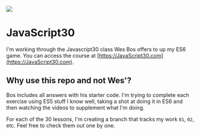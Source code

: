 ![](https://javascript30.com/images/JS3-social-share.png)

# JavaScript30

I'm working through the Javascript30 class Wes Bos offers to up my ES6 game. You can access the course at [https://JavaScript30.com](https://JavaScript30.com).

## Why use this repo and not Wes'?

Bos includes all answers with his starter code. I'm trying to complete each exercise using ES5 stuff I know well, taking a shot at doing it in ES6 and then watching the videos to supplement what I'm doing.

For each of the 30 lessons, I'm creating a branch that tracks my work `01`, `02`, etc. Feel free to check them out one by one.



